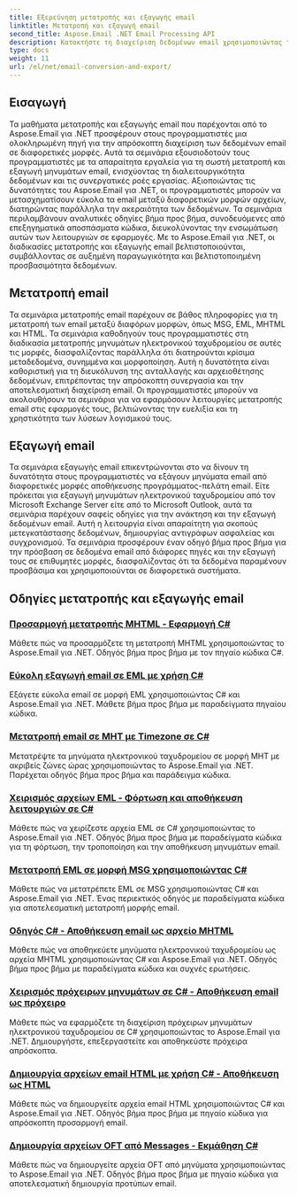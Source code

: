 ```yaml
---
title: Εξερεύνηση μετατροπής και εξαγωγής email
linktitle: Μετατροπή και εξαγωγή email
second_title: Aspose.Email .NET Email Processing API
description: Κατακτήστε τη διαχείριση δεδομένων email χρησιμοποιώντας το Aspose.Email για τα σεμινάρια του .NET. Μετατροπή, εξαγωγή email, διατήρηση της ακεραιότητας, διαχείριση συνημμένων. Ανυψώστε με παραδείγματα.
type: docs
weight: 11
url: /el/net/email-conversion-and-export/
---
```


## Εισαγωγή

Τα μαθήματα μετατροπής και εξαγωγής email που παρέχονται από το Aspose.Email για .NET προσφέρουν στους προγραμματιστές μια ολοκληρωμένη πηγή για την απρόσκοπτη διαχείριση των δεδομένων email σε διαφορετικές μορφές. Αυτά τα σεμινάρια εξουσιοδοτούν τους προγραμματιστές με τα απαραίτητα εργαλεία για τη σωστή μετατροπή και εξαγωγή μηνυμάτων email, ενισχύοντας τη διαλειτουργικότητα δεδομένων και τις συνεργατικές ροές εργασίας. Αξιοποιώντας τις δυνατότητες του Aspose.Email για .NET, οι προγραμματιστές μπορούν να μετασχηματίσουν εύκολα τα email μεταξύ διαφορετικών μορφών αρχείων, διατηρώντας παράλληλα την ακεραιότητα των δεδομένων. Τα σεμινάρια περιλαμβάνουν αναλυτικές οδηγίες βήμα προς βήμα, συνοδευόμενες από επεξηγηματικά αποσπάσματα κώδικα, διευκολύνοντας την ενσωμάτωση αυτών των λειτουργιών σε εφαρμογές. Με το Aspose.Email για .NET, οι διαδικασίες μετατροπής και εξαγωγής email βελτιστοποιούνται, συμβάλλοντας σε αυξημένη παραγωγικότητα και βελτιστοποιημένη προσβασιμότητα δεδομένων.

## Μετατροπή email

Τα σεμινάρια μετατροπής email παρέχουν σε βάθος πληροφορίες για τη μετατροπή των email μεταξύ διαφόρων μορφών, όπως MSG, EML, MHTML και HTML. Τα σεμινάρια καθοδηγούν τους προγραμματιστές στη διαδικασία μετατροπής μηνυμάτων ηλεκτρονικού ταχυδρομείου σε αυτές τις μορφές, διασφαλίζοντας παράλληλα ότι διατηρούνται κρίσιμα μεταδεδομένα, συνημμένα και μορφοποίηση. Αυτή η δυνατότητα είναι καθοριστική για τη διευκόλυνση της ανταλλαγής και αρχειοθέτησης δεδομένων, επιτρέποντας την απρόσκοπτη συνεργασία και την αποτελεσματική διαχείριση email. Οι προγραμματιστές μπορούν να ακολουθήσουν τα σεμινάρια για να εφαρμόσουν λειτουργίες μετατροπής email στις εφαρμογές τους, βελτιώνοντας την ευελιξία και τη χρηστικότητα των λύσεων λογισμικού τους.

## Εξαγωγή email

Τα σεμινάρια εξαγωγής email επικεντρώνονται στο να δίνουν τη δυνατότητα στους προγραμματιστές να εξάγουν μηνύματα email από διαφορετικές μορφές αποθήκευσης προγράμματος-πελάτη email. Είτε πρόκειται για εξαγωγή μηνυμάτων ηλεκτρονικού ταχυδρομείου από τον Microsoft Exchange Server είτε από το Microsoft Outlook, αυτά τα σεμινάρια παρέχουν σαφείς οδηγίες για την ανάκτηση και την εξαγωγή δεδομένων email. Αυτή η λειτουργία είναι απαραίτητη για σκοπούς μετεγκατάστασης δεδομένων, δημιουργίας αντιγράφων ασφαλείας και συγχρονισμού. Τα σεμινάρια προσφέρουν έναν οδηγό βήμα προς βήμα για την πρόσβαση σε δεδομένα email από διάφορες πηγές και την εξαγωγή τους σε επιθυμητές μορφές, διασφαλίζοντας ότι τα δεδομένα παραμένουν προσβάσιμα και χρησιμοποιούνται σε διαφορετικά συστήματα.

## Οδηγίες μετατροπής και εξαγωγής email
### [Προσαρμογή μετατροπής MHTML - Εφαρμογή C#](./customizing-mhtml-conversion-csharp-implementation/)
Μάθετε πώς να προσαρμόζετε τη μετατροπή MHTML χρησιμοποιώντας το Aspose.Email για .NET. Οδηγός βήμα προς βήμα με τον πηγαίο κώδικα C#.
### [Εύκολη εξαγωγή email σε EML με χρήση C#](./effortless-email-export-to-eml-using-csharp/)
Εξάγετε εύκολα email σε μορφή EML χρησιμοποιώντας C# και Aspose.Email για .NET. Μάθετε βήμα προς βήμα με παραδείγματα πηγαίου κώδικα.
### [Μετατροπή email σε MHT με Timezone σε C#](./converting-email-to-mht-with-timezone-in-csharp/)
Μετατρέψτε τα μηνύματα ηλεκτρονικού ταχυδρομείου σε μορφή MHT με ακριβείς ζώνες ώρας χρησιμοποιώντας το Aspose.Email για .NET. Παρέχεται οδηγός βήμα προς βήμα και παράδειγμα κώδικα.
### [Χειρισμός αρχείων EML - Φόρτωση και αποθήκευση λειτουργιών σε C#](./eml-file-handling-load-and-save-operations-in-csharp/)
Μάθετε πώς να χειρίζεστε αρχεία EML σε C# χρησιμοποιώντας το Aspose.Email για .NET. Οδηγός βήμα προς βήμα με παραδείγματα κώδικα για τη φόρτωση, την τροποποίηση και την αποθήκευση μηνυμάτων email.
### [Μετατροπή EML σε μορφή MSG χρησιμοποιώντας C#](./converting-eml-to-msg-format-using-csharp/)
Μάθετε πώς να μετατρέπετε EML σε MSG χρησιμοποιώντας C# και Aspose.Email για .NET. Ένας περιεκτικός οδηγός με παραδείγματα κώδικα για αποτελεσματική μετατροπή μορφής email.
### [Οδηγός C# - Αποθήκευση email ως αρχείο MHTML](./csharp-guide-saving-email-as-mhtml-file/)
Μάθετε πώς να αποθηκεύετε μηνύματα ηλεκτρονικού ταχυδρομείου ως αρχεία MHTML χρησιμοποιώντας C# και Aspose.Email για .NET. Οδηγός βήμα προς βήμα με παραδείγματα κώδικα και συχνές ερωτήσεις.
### [Χειρισμός πρόχειρων μηνυμάτων σε C# - Αποθήκευση email ως πρόχειρο](./draft-message-handling-in-csharp-saving-email-as-draft/)
Μάθετε πώς να εφαρμόζετε τη διαχείριση πρόχειρων μηνυμάτων ηλεκτρονικού ταχυδρομείου σε C# χρησιμοποιώντας το Aspose.Email για .NET. Δημιουργήστε, επεξεργαστείτε και αποθηκεύστε πρόχειρα απρόσκοπτα.
### [Δημιουργία αρχείων email HTML με χρήση C# - Αποθήκευση ως HTML](./creating-html-email-files-using-csharp-save-as-html/)
Μάθετε πώς να δημιουργείτε αρχεία email HTML χρησιμοποιώντας C# και Aspose.Email για .NET. Οδηγός βήμα προς βήμα με πηγαίο κώδικα για απρόσκοπτη προσαρμογή email.
### [Δημιουργία αρχείων OFT από Messages - Εκμάθηση C#](./generating-oft-files-from-messages-csharp-tutorial/)
Μάθετε πώς να δημιουργείτε αρχεία OFT από μηνύματα χρησιμοποιώντας το Aspose.Email για .NET. Οδηγός βήμα προς βήμα με πηγαίο κώδικα για αποτελεσματική δημιουργία προτύπων email.